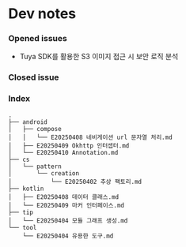 # Dev notes    
### Opened issues
- Tuya SDK를 활용한 S3 이미지 접근 시 보안 로직 분석

### Closed issue
### Index
    .
    ├── android
    │   ├── compose
    │   │   └── E20250408 네비게이션 url 문자열 처리.md
    │   ├── E20250409 Okhttp 인터셉터.md
    │   └── E20250410 Annotation.md
    ├── cs
    │   └── pattern
    │       └── creation
    │           └── E20250402 추상 팩토리.md
    ├── kotlin
    │   ├── E20250408 데이터 클래스.md
    │   └── E20250409 마커 인터페이스.md
    ├── tip
    │   └── E20250404 모듈 그래프 생성.md
    └── tool
        └── E20250404 유용한 도구.md
